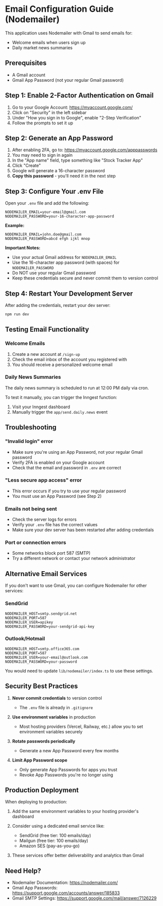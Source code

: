 # Email Configuration Guide (Nodemailer)

This application uses Nodemailer with Gmail to send emails for:
- Welcome emails when users sign up
- Daily market news summaries

## Prerequisites

- A Gmail account
- Gmail App Password (not your regular Gmail password)

## Step 1: Enable 2-Factor Authentication on Gmail

1. Go to your Google Account: https://myaccount.google.com/
2. Click on "Security" in the left sidebar
3. Under "How you sign in to Google", enable "2-Step Verification"
4. Follow the prompts to set it up

## Step 2: Generate an App Password

1. After enabling 2FA, go to: https://myaccount.google.com/apppasswords
2. You may need to sign in again
3. In the "App name" field, type something like "Stock Tracker App"
4. Click "Create"
5. Google will generate a 16-character password
6. **Copy this password** - you'll need it in the next step

## Step 3: Configure Your .env File

Open your `.env` file and add the following:

```env
NODEMAILER_EMAIL=your-email@gmail.com
NODEMAILER_PASSWORD=your-16-character-app-password
```

**Example:**
```env
NODEMAILER_EMAIL=john.doe@gmail.com
NODEMAILER_PASSWORD=abcd efgh ijkl mnop
```

**Important Notes:**
- Use your actual Gmail address for `NODEMAILER_EMAIL`
- Use the 16-character app password (with spaces) for `NODEMAILER_PASSWORD`
- Do NOT use your regular Gmail password
- Keep these credentials secure and never commit them to version control

## Step 4: Restart Your Development Server

After adding the credentials, restart your dev server:

```bash
npm run dev
```

## Testing Email Functionality

### Welcome Emails
1. Create a new account at `/sign-up`
2. Check the email inbox of the account you registered with
3. You should receive a personalized welcome email

### Daily News Summaries
The daily news summary is scheduled to run at 12:00 PM daily via cron.

To test it manually, you can trigger the Inngest function:
1. Visit your Inngest dashboard
2. Manually trigger the `app/send.daily.news` event

## Troubleshooting

### "Invalid login" error
- Make sure you're using an App Password, not your regular Gmail password
- Verify 2FA is enabled on your Google account
- Check that the email and password in `.env` are correct

### "Less secure app access" error
- This error occurs if you try to use your regular password
- You must use an App Password (see Step 2)

### Emails not being sent
- Check the server logs for errors
- Verify your `.env` file has the correct values
- Make sure your dev server has been restarted after adding credentials

### Port or connection errors
- Some networks block port 587 (SMTP)
- Try a different network or contact your network administrator

## Alternative Email Services

If you don't want to use Gmail, you can configure Nodemailer for other services:

### SendGrid
```env
NODEMAILER_HOST=smtp.sendgrid.net
NODEMAILER_PORT=587
NODEMAILER_USER=apikey
NODEMAILER_PASSWORD=your-sendgrid-api-key
```

### Outlook/Hotmail
```env
NODEMAILER_HOST=smtp.office365.com
NODEMAILER_PORT=587
NODEMAILER_USER=your-email@outlook.com
NODEMAILER_PASSWORD=your-password
```

You would need to update `lib/nodemailer/index.ts` to use these settings.

## Security Best Practices

1. **Never commit credentials** to version control
   - The `.env` file is already in `.gitignore`

2. **Use environment variables** in production
   - Most hosting providers (Vercel, Railway, etc.) allow you to set environment variables securely

3. **Rotate passwords periodically**
   - Generate a new App Password every few months

4. **Limit App Password scope**
   - Only generate App Passwords for apps you trust
   - Revoke App Passwords you're no longer using

## Production Deployment

When deploying to production:

1. Add the same environment variables to your hosting provider's dashboard
2. Consider using a dedicated email service like:
   - SendGrid (free tier: 100 emails/day)
   - Mailgun (free tier: 100 emails/day)
   - Amazon SES (pay-as-you-go)

3. These services offer better deliverability and analytics than Gmail

## Need Help?

- Nodemailer Documentation: https://nodemailer.com/
- Gmail App Passwords: https://support.google.com/accounts/answer/185833
- Gmail SMTP Settings: https://support.google.com/mail/answer/7126229
